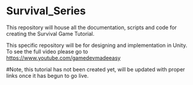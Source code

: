 # Survival_Series
This repository will house all the documentation, scripts and code for creating the Survival Game Tutorial.

This specific repository will be for designing and implementation in Unity. To see the full video please go to https://www.youtube.com/gamedevmadeeasy 

#Note, this tutorial has not been created yet, will be updated with proper links once it has begun to go live.

